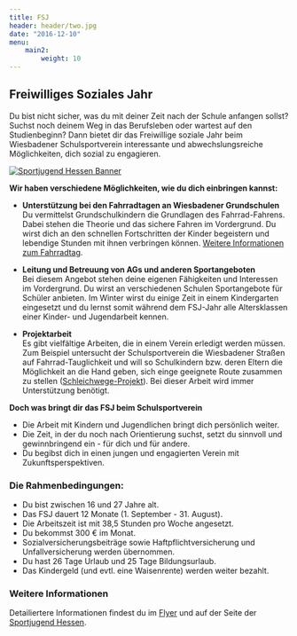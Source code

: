 ```yaml
---
title: FSJ
header: header/two.jpg
date: "2016-12-10"
menu: 
    main2:
        weight: 10
---
```


## Freiwilliges Soziales Jahr

Du bist nicht sicher, was du mit deiner Zeit nach der Schule anfangen sollst? Suchst noch deinem Weg in das Berufsleben oder wartest auf den Studienbeginn? Dann bietet dir das Freiwillige soziale Jahr beim Wiesbadener Schulsportverein interessante und abwechslungsreiche Möglichkeiten, dich sozial zu engagieren.

[![Sportjugend Hessen Banner](fsj/banner.jpg)](http://www.sportjugend-hessen.de)

**Wir haben verschiedene Möglichkeiten, wie du dich einbringen kannst:**

*   **Unterstützung bei den Fahrradtagen an Wiesbadener Grundschulen**  
    Du vermittelst Grundschulkindern die Grundlagen des Fahrrad-Fahrens. Dabei stehen die Theorie und das sichere Fahren im Vordergrund. Du wirst dich an den schnellen Fortschritten der Kinder begeistern und lebendige Stunden mit ihnen verbringen können. [Weitere Informationen zum Fahrradtag](fahrradtag).

*   **Leitung und Betreuung von AGs und anderen Sportangeboten**  
    Bei diesem Angebot stehen deine eigenen Fähigkeiten und Interessen im Vordergrund. Du wirst an verschiedenen Schulen Sportangebote für Schüler anbieten. Im Winter wirst du einige Zeit in einem Kindergarten eingesetzt und du lernst somit während dem FSJ-Jahr alle Altersklassen einer Kinder- und Jugendarbeit kennen.  

*   **Projektarbeit**  
    Es gibt vielfältige Arbeiten, die in einem Verein erledigt werden müssen. Zum Beispiel untersucht der Schulsportverein die Wiesbadener Straßen auf Fahrrad-Tauglichkeit und will so Schulkindern bzw. deren Eltern die Möglichkeit an die Hand geben, sich einge geeignete Route zusammen zu stellen ([Schleichwege-Projekt](schleichwege)). Bei dieser Arbeit wird immer Unterstützung benötigt.

**Doch was bringt dir das FSJ beim Schulsportverein**

*   Die Arbeit mit Kindern und Jugendlichen bringt dich persönlich weiter.
*   Die Zeit, in der du noch nach Orientierung suchst, setzt du sinnvoll und gewinnbringend ein - für dich und für andere.
*   Du begibst dich in einen jungen und engagierten Verein mit Zukunftsperspektiven.

### Die Rahmenbedingungen:

*   Du bist zwischen 16 und 27 Jahre alt.
*   Das FSJ dauert 12 Monate (1\. September - 31\. August).
*   Die Arbeitszeit ist mit <span>38,5 Stunden pro Woche angesetzt.
*   Du bekommst 300 € im Monat.
*   Sozialversicherungsbeiträge sowie Haftpflichtversicherung und Unfallversicherung werden übernommen.
*   Du hast 26 Tage Urlaub und 25 Tage Bildungsurlaub.</span>
*   Das Kindergeld (und evtl. eine Waisenrente) werden weiter bezahlt.

### Weitere Informationen

Detailiertere Informationen findest du im [Flyer](fsj/FSJ-Flyer.pdf) und auf der Seite der [Sportjugend Hessen](http://www.sportjugend-hessen.de).

